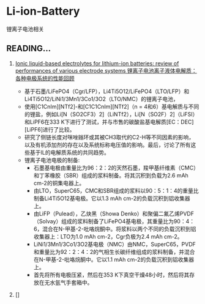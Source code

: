 # Li-ion-Battery
锂离子电池相关

## READING…  
1. [Ionic liquid-based electrolytes for lithium-ion batteries: review of performances of various electrode systems 锂离子电池离子液体电解质：各种电极系统的性能回顾](2016-Ionic-liquid-based-electrolytes-for-lithium-ion-batteries-review-of-performances-of-various-electrode-systems/article.md)
   - 基于石墨/LiFePO4（Cgr/LFP），Li4Ti5O12/LiFePO4（LTO/LFP）和Li4Ti5O12/LiNi1/3Mn1/3Co1/3O2（LTO/NMC）的锂离子电池，
   - 使用[C1CnIm][NTf2]-和[C1C1CnIm][NTf2]（n = 4和6）基电解质与不同的锂盐，例如Li[N（SO2CF3）2]（LiNTf2），Li[N（SO2F）2]（LiFSI）和LiPF6在333 K下进行了测试，并与市售的碳酸盐基电解质[EC：DEC] [LiPF6]进行了比较。
   - 研究了侧链长度对咪唑鎓环或其被CH3取代的C2-H等不同因素的影响，以及有机添加剂的存在以及系统标称电压值的影响。最后，讨论了所有这些基于IL的电解质系统的共同趋势。
   - 锂离子电池电极的制备:
     - 石墨基电极由重量比为96：2：2的天然石墨，羧甲基纤维素（CMC）和丁苯橡胶（SBR）组成的浆料制备。将其沉积到负载为2.6 mAh cm-2的铜集电器上。
     - 由LTO，SuperC65，CMC和SBR组成的浆料以90：5：1：4的重量比制备Li4Ti5O12基电极。它以1.3 mAh cm-2的负载沉积到铝收集器上。
     - 由LiFP（Pulead），乙炔黑（Showa Denko）和聚偏二氟乙烯PVDF（Solvay）组成的浆料制备了LiFePO4基电极，其重量比为90：4：6，混合在N-甲基-2-吡咯烷酮中。将浆料以两个不同的负载沉积到铝收集器上：LTO为1.0 mAh cm-2，Cgr负极为2.4 mAh cm-2。
     - LiNi1/3Mn1/3Co1/3O2基电极（NMC）由NMC，SuperC65，PVDF和重量比为92：2：4：2的气相生长碳纤维组成的浆料制备，并混合在N-甲基-2-吡咯烷酮中。它以1.1 mAh cm-2的负载沉积到铝收集器上。
     - 首先将所有电极压紧，然后在353 K下真空干燥48小时，然后将其存放在无水氩气手套箱中。

1. []